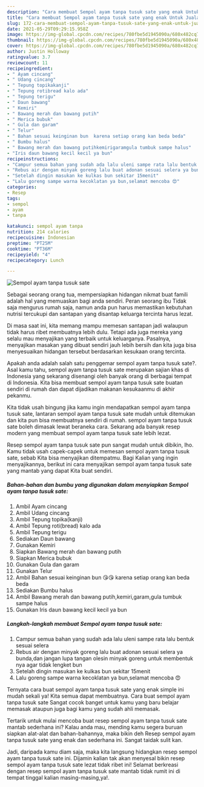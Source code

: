 ```yaml
---
description: "Cara membuat Sempol ayam tanpa tusuk sate yang enak Untuk Jualan"
title: "Cara membuat Sempol ayam tanpa tusuk sate yang enak Untuk Jualan"
slug: 172-cara-membuat-sempol-ayam-tanpa-tusuk-sate-yang-enak-untuk-jualan
date: 2021-05-29T09:29:15.958Z
image: https://img-global.cpcdn.com/recipes/780fbe5d1945090a/680x482cq70/sempol-ayam-tanpa-tusuk-sate-foto-resep-utama.jpg
thumbnail: https://img-global.cpcdn.com/recipes/780fbe5d1945090a/680x482cq70/sempol-ayam-tanpa-tusuk-sate-foto-resep-utama.jpg
cover: https://img-global.cpcdn.com/recipes/780fbe5d1945090a/680x482cq70/sempol-ayam-tanpa-tusuk-sate-foto-resep-utama.jpg
author: Justin Holloway
ratingvalue: 3.7
reviewcount: 11
recipeingredient:
- " Ayam cincang"
- " Udang cincang"
- " Tepung topikakanji"
- " Tepung rotibread kalo ada"
- " Tepung terigu"
- " Daun bawang"
- " Kemiri"
- " Bawang merah dan bawang putih"
- " Merica bubuk"
- " Gula dan garam"
- " Telur"
- " Bahan sesuai keinginan bun  karena setiap orang kan beda beda"
- " Bumbu halus"
- " Bawang merah dan bawang putihkemirigaramgula tumbuk sampe halus"
- "Iris daun bawang kecil kecil ya bun"
recipeinstructions:
- "Campur semua bahan yang sudah ada lalu uleni sampe rata lalu bentuk sesuai selera"
- "Rebus air dengan minyak goreng lalu buat adonan sesuai selera ya bunda,dan jangan lupa tangan olesin minyak goreng untuk membentuk nya agar tidak lengket bun"
- "Setelah dingin masukan ke kulkas bun sekitar 15menit"
- "Lalu goreng sampe warna kecoklatan ya bun,selamat mencoba 😍"
categories:
- Resep
tags:
- sempol
- ayam
- tanpa

katakunci: sempol ayam tanpa 
nutrition: 214 calories
recipecuisine: Indonesian
preptime: "PT25M"
cooktime: "PT36M"
recipeyield: "4"
recipecategory: Lunch

---
```



![Sempol ayam tanpa tusuk sate](https://img-global.cpcdn.com/recipes/780fbe5d1945090a/680x482cq70/sempol-ayam-tanpa-tusuk-sate-foto-resep-utama.jpg)

Sebagai seorang orang tua, mempersiapkan hidangan nikmat buat famili adalah hal yang memuaskan bagi anda sendiri. Peran seorang ibu Tidak saja mengurus rumah saja, namun anda pun harus memastikan kebutuhan nutrisi tercukupi dan santapan yang disantap keluarga tercinta harus lezat.

Di masa  saat ini, kita memang mampu memesan santapan jadi walaupun tidak harus ribet membuatnya lebih dulu. Tetapi ada juga mereka yang selalu mau menyajikan yang terbaik untuk keluarganya. Pasalnya, menyajikan masakan yang dibuat sendiri jauh lebih bersih dan kita juga bisa menyesuaikan hidangan tersebut berdasarkan kesukaan orang tercinta. 



Apakah anda adalah salah satu penggemar sempol ayam tanpa tusuk sate?. Asal kamu tahu, sempol ayam tanpa tusuk sate merupakan sajian khas di Indonesia yang sekarang disenangi oleh banyak orang di berbagai tempat di Indonesia. Kita bisa membuat sempol ayam tanpa tusuk sate buatan sendiri di rumah dan dapat dijadikan makanan kesukaanmu di akhir pekanmu.

Kita tidak usah bingung jika kamu ingin mendapatkan sempol ayam tanpa tusuk sate, lantaran sempol ayam tanpa tusuk sate mudah untuk ditemukan dan kita pun bisa membuatnya sendiri di rumah. sempol ayam tanpa tusuk sate boleh dimasak lewat beraneka cara. Sekarang ada banyak resep modern yang membuat sempol ayam tanpa tusuk sate lebih lezat.

Resep sempol ayam tanpa tusuk sate pun sangat mudah untuk dibikin, lho. Kamu tidak usah capek-capek untuk memesan sempol ayam tanpa tusuk sate, sebab Kita bisa menyajikan ditempatmu. Bagi Kalian yang ingin menyajikannya, berikut ini cara menyajikan sempol ayam tanpa tusuk sate yang mantab yang dapat Kita buat sendiri.

<!--inarticleads1-->

##### Bahan-bahan dan bumbu yang digunakan dalam menyiapkan Sempol ayam tanpa tusuk sate:

1. Ambil  Ayam cincang
1. Ambil  Udang cincang
1. Ambil  Tepung topika(kanji)
1. Ambil  Tepung roti(bread) kalo ada
1. Ambil  Tepung terigu
1. Sediakan  Daun bawang
1. Gunakan  Kemiri
1. Siapkan  Bawang merah dan bawang putih
1. Siapkan  Merica bubuk
1. Gunakan  Gula dan garam
1. Gunakan  Telur
1. Ambil  Bahan sesuai keinginan bun 😘😘 karena setiap orang kan beda beda
1. Sediakan  Bumbu halus
1. Ambil  Bawang merah dan bawang putih,kemiri,garam,gula tumbuk sampe halus
1. Gunakan Iris daun bawang kecil kecil ya bun




<!--inarticleads2-->

##### Langkah-langkah membuat Sempol ayam tanpa tusuk sate:

1. Campur semua bahan yang sudah ada lalu uleni sampe rata lalu bentuk sesuai selera
1. Rebus air dengan minyak goreng lalu buat adonan sesuai selera ya bunda,dan jangan lupa tangan olesin minyak goreng untuk membentuk nya agar tidak lengket bun
1. Setelah dingin masukan ke kulkas bun sekitar 15menit
1. Lalu goreng sampe warna kecoklatan ya bun,selamat mencoba 😍




Ternyata cara buat sempol ayam tanpa tusuk sate yang enak simple ini mudah sekali ya! Kita semua dapat membuatnya. Cara buat sempol ayam tanpa tusuk sate Sangat cocok banget untuk kamu yang baru belajar memasak ataupun juga bagi kamu yang sudah ahli memasak.

Tertarik untuk mulai mencoba buat resep sempol ayam tanpa tusuk sate mantab sederhana ini? Kalau anda mau, mending kamu segera buruan siapkan alat-alat dan bahan-bahannya, maka bikin deh Resep sempol ayam tanpa tusuk sate yang enak dan sederhana ini. Sangat taidak sulit kan. 

Jadi, daripada kamu diam saja, maka kita langsung hidangkan resep sempol ayam tanpa tusuk sate ini. Dijamin kalian tak akan menyesal bikin resep sempol ayam tanpa tusuk sate lezat tidak ribet ini! Selamat berkreasi dengan resep sempol ayam tanpa tusuk sate mantab tidak rumit ini di tempat tinggal kalian masing-masing,ya!.

